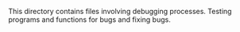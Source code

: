 This directory contains files involving debugging 
processes. Testing programs and functions for bugs and fixing bugs.
